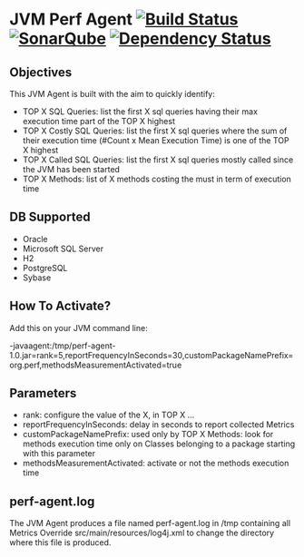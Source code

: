 JVM Perf Agent [![Build Status](https://travis-ci.org/agigleux/perf-agent.svg?branch=master)](https://travis-ci.org/agigleux/perf-agent) [![SonarQube](https://sonarqube.com/api/badges/gate?key=org.perf:perf-agent)](https://sonarqube.com/overview?id=org.perf%3Aperf-agent) [![Dependency Status](https://dependencyci.com/github/agigleux/perf-agent/badge)](https://dependencyci.com/github/agigleux/perf-agent)
==========

## Objectives

This JVM Agent is built with the aim to quickly identify:

* TOP X SQL Queries: list the first X sql queries having their max execution time part of the TOP X highest
* TOP X Costly SQL Queries: list the first X sql queries where the sum of their execution time (#Count x Mean Execution Time) is one of the TOP X highest
* TOP X Called SQL Queries: list the first X sql queries mostly called since the JVM has been started
* TOP X Methods: list of X methods costing the must in term of execution time

## DB Supported

* Oracle
* Microsoft SQL Server
* H2
* PostgreSQL
* Sybase

## How To Activate?

Add this on your JVM command line:

-javaagent:/tmp/perf-agent-1.0.jar=rank=5,reportFrequencyInSeconds=30,customPackageNamePrefix=org.perf,methodsMeasurementActivated=true

## Parameters
* rank: configure the value of the X, in TOP X ...
* reportFrequencyInSeconds: delay in seconds to report collected Metrics
* customPackageNamePrefix: used only by TOP X Methods: look for methods execution time only on Classes belonging to a package starting with this parameter
* methodsMeasurementActivated: activate or not the methods execution time

## perf-agent.log

The JVM Agent produces a file named perf-agent.log in /tmp containing all Metrics
Override src/main/resources/log4j.xml to change the directory where this file is produced.